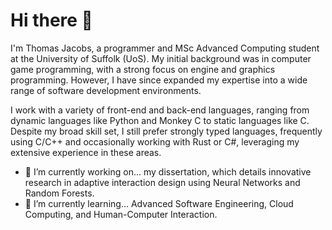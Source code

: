 # Hi there 👋
I'm Thomas Jacobs, a programmer and MSc Advanced Computing student at the University of Suffolk (UoS). My initial background was in computer game programming, with a strong focus on engine and graphics programming. However, I have since expanded my expertise into a wide range of software development environments.

I work with a variety of front-end and back-end languages, ranging from dynamic languages like Python and Monkey C to static languages like C. Despite my broad skill set, I still prefer strongly typed languages, frequently using C/C++ and occasionally working with Rust or C#, leveraging my extensive experience in these areas.
<!--
**UntitledProgrammer/UntitledProgrammer** is a ✨ _special_ ✨ repository because its `README.md` (this file) appears on your GitHub profile.

Here are some ideas to get you started:

- 🔭 I’m currently working on ...
- 🌱 I’m currently learning ...
- 👯 I’m looking to collaborate on ...
- 🤔 I’m looking for help with ...
- 💬 Ask me about ...
- 📫 How to reach me: ...
- 😄 Pronouns: ...
- ⚡ Fun fact: ...
-->

- 🔭 I’m currently working on... my dissertation, which details innovative research in adaptive interaction design using Neural Networks and Random Forests.
- 🌱 I’m currently learning... Advanced Software Engineering, Cloud Computing, and Human-Computer Interaction.
